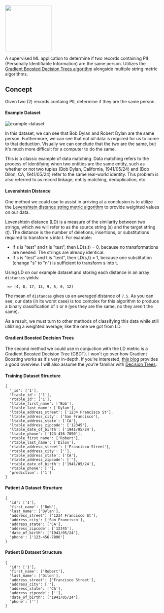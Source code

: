 <img src="https://user-images.githubusercontent.com/8730447/32693954-511faf46-c702-11e7-99a2-fd8249830fec.png" width="150">

A supervised ML application to determine if two records containing PII (Personally Identifiable Information) are the same person. Utilizes the [Gradient Boosted Decision Trees algorithm](https://en.wikipedia.org/wiki/Gradient_boosting) alongside multiple string metric algorithms.

## Concept
Given two (2) records containg PII, determine if they are the same person.

#### Example Dataset
<img alt="example-dataset" src="https://user-images.githubusercontent.com/8730447/32694951-2f491140-c71c-11e7-84e0-560a1007bf7c.png">

In this dataset, we can see that Bob Dylan and Robert Dylan are the same person. Furthermore, we can see that not _all_ data is required for us to come to that deduction. Visually we can conclude that the two are the same, but it's much more difficult for a computer to do the same.

This is a classic example of data matching. Data matching refers to the process of identifying when two entities are the same entity, such as whether or not two tuples (Bob Dylan, California, 1941/05/24) and (Bob Dilon, CA, 1941/05/24) refer to the same real-world identity. This problem is also referred to as record linkage, entity matching, deduplication, etc.

#### Levenshtein Distance
One method we could use to assist in arriving at a conclusion is to utilize the [Levenshtein distance string metric algorithm](https://en.wikipedia.org/wiki/Levenshtein_distance) to provide weighted values on our data.

Levenshtein distance (LD) is a measure of the similarity between two strings, which we will refer to as the source string (s) and the target string (t). The distance is the number of deletions, insertions, or substitutions required to transform s into t. For example:

- If s is "test" and t is "test", then LD(s,t) = 0, because no transformations are needed. The strings are already identical.
- If s is "test" and t is "tent", then LD(s,t) = 1, because one substitution (change "s" to "n") is sufficient to transform s into t.

Using LD on our example dataset and storing each distance in an array `distances` yields:
```
 => [4, 0, 17, 13, 9, 5, 0, 12]
```
The mean of `distances` gives us an averaged distance of `7.5`. As you can see, our data (in its worst case) is too complex for this algorithm to produce a binary classification of `1` or `0` (yes they are the same, no they aren't the same).

As a result, we must turn to other methods of classifying this data while still utilizing a weighted average; like the one we got from LD.

#### Gradient Boosted Decision Trees
The second method we could use in conjuction with the LD metric is a Gradient Boosted Decision Tree (GBDT). I won't go over how Gradient Boosting works as it's very in-depth. If you're interested, [this blog](https://gormanalysis.com/gradient-boosting-explained/) provides a good overview. I will also assume the you're familiar with [Decision Trees](https://en.wikipedia.org/wiki/Decision_tree).

#### Training Dataset Structure
```
{
  '_id': ['1'],
  'ltable_id': ['1'],
  'rtable_id': ['1'],
  'ltable_first_name': ['Bob'],
  'ltable_last_name': ['Dylan'],
  'ltable_address_street': ['1234 Francisco St'],
  'ltable_address_city': ['San Francisco'],
  'ltable_address_state': ['CA'],
  'ltable_address_zipcode': ['12345'],
  'ltable_date_of_birth': ['1941/05/24'],
  'ltable_phone': ['123-456-7890'],
  'rtable_first_name': ['Robert'],
  'rtable_last_name': ['Dilon'],
  'rtable_address_street': ['Francisco Street'],
  'rtable_address_city': [''],
  'rtable_address_state': ['CA'],
  'rtable_address_zipcode': [''],
  'rtable_date_of_birth': ['1941/05/24'],
  'rtable_phone': [''],
  'prediction': ['1']
}
```
#### Patient A Dataset Structure
```
{
  'id': ['1'],
  'first_name': ['Bob'],
  'last_name': ['Dylan'],
  'address_street': ['1234 Francisco St'],
  'address_city': ['San Francisco'],
  'address_state': ['CA'],
  'address_zipcode': ['12345'],
  'date_of_birth': ['1941/05/24'],
  'phone': ['123-456-7890']
}
```
#### Patient B Dataset Structure
```
{
  'id': ['1'],
  'first_name': ['Robert'],
  'last_name': ['Dilon'],
  'address_street': ['Francisco Street'],
  'address_city': [''],
  'address_state': ['CA'],
  'address_zipcode': [''],
  'date_of_birth': ['1941/05/24'],
  'phone': ['']
}
```
